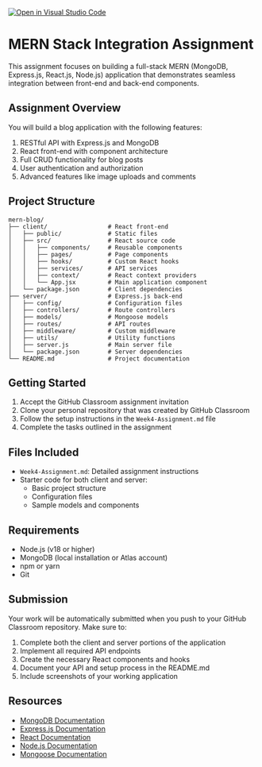 [![Open in Visual Studio Code](https://classroom.github.com/assets/open-in-vscode-2e0aaae1b6195c2367325f4f02e2d04e9abb55f0b24a779b69b11b9e10269abc.svg)](https://classroom.github.com/online_ide?assignment_repo_id=19900176&assignment_repo_type=AssignmentRepo)
# MERN Stack Integration Assignment

This assignment focuses on building a full-stack MERN (MongoDB, Express.js, React.js, Node.js) application that demonstrates seamless integration between front-end and back-end components.

## Assignment Overview

You will build a blog application with the following features:
1. RESTful API with Express.js and MongoDB
2. React front-end with component architecture
3. Full CRUD functionality for blog posts
4. User authentication and authorization
5. Advanced features like image uploads and comments

## Project Structure

```
mern-blog/
├── client/                 # React front-end
│   ├── public/             # Static files
│   ├── src/                # React source code
│   │   ├── components/     # Reusable components
│   │   ├── pages/          # Page components
│   │   ├── hooks/          # Custom React hooks
│   │   ├── services/       # API services
│   │   ├── context/        # React context providers
│   │   └── App.jsx         # Main application component
│   └── package.json        # Client dependencies
├── server/                 # Express.js back-end
│   ├── config/             # Configuration files
│   ├── controllers/        # Route controllers
│   ├── models/             # Mongoose models
│   ├── routes/             # API routes
│   ├── middleware/         # Custom middleware
│   ├── utils/              # Utility functions
│   ├── server.js           # Main server file
│   └── package.json        # Server dependencies
└── README.md               # Project documentation
```

## Getting Started

1. Accept the GitHub Classroom assignment invitation
2. Clone your personal repository that was created by GitHub Classroom
3. Follow the setup instructions in the `Week4-Assignment.md` file
4. Complete the tasks outlined in the assignment

## Files Included

- `Week4-Assignment.md`: Detailed assignment instructions
- Starter code for both client and server:
  - Basic project structure
  - Configuration files
  - Sample models and components

## Requirements

- Node.js (v18 or higher)
- MongoDB (local installation or Atlas account)
- npm or yarn
- Git

## Submission

Your work will be automatically submitted when you push to your GitHub Classroom repository. Make sure to:

1. Complete both the client and server portions of the application
2. Implement all required API endpoints
3. Create the necessary React components and hooks
4. Document your API and setup process in the README.md
5. Include screenshots of your working application

## Resources

- [MongoDB Documentation](https://docs.mongodb.com/)
- [Express.js Documentation](https://expressjs.com/)
- [React Documentation](https://react.dev/)
- [Node.js Documentation](https://nodejs.org/en/docs/)
- [Mongoose Documentation](https://mongoosejs.com/docs/) 